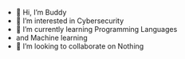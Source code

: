 - 👋 Hi, I’m Buddy
- 👀 I’m interested in Cybersecurity 
- 🌱 I’m currently learning Programming Languages
-    and Machine learning 
- 💞️ I’m looking to collaborate on Nothing 


<!---
Greyhatbuddy/Greyhatbuddy is a ✨ special ✨ repository because its `README.md` (this file) appears on your GitHub profile.
You can click the Preview link to take a look at your changes.
--->

